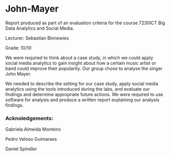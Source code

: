 # John-Mayer
Report produced as part of an evaluation criteria for the course 7230ICT Big Data Analytics and Social Media. 

Lecturer: Sebastian Binnewies

Grade: 10/10

We were required to think about a case study, in which we could apply social media analytics to gain insight about how a certain music artist or band could improve their popularity. Our group chose to analyse the singer John Mayer. 

We needed to describe the setting for our case study, apply social media analytics using the tools introduced during the labs, and evaluate our findings and determine appropriate future actions. We were required to use software for analysis and produce a written report explaining our analysis findings. 

### Acknoledgements:

Gabriela Almeida Monteiro

Pedro Veloso Guimaraes

Daniel Spindler




